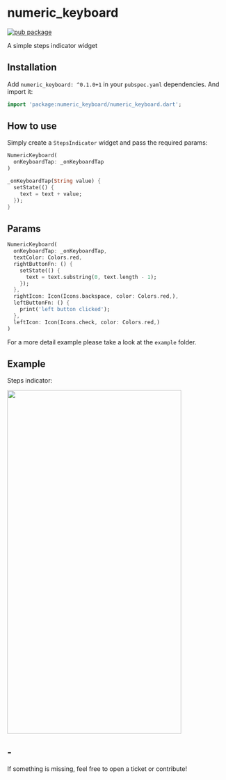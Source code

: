 # numeric_keyboard

[![pub package](https://img.shields.io/pub/v/numeric_keyboard.svg?style=for-the-badge&color=blue)](https://pub.dartlang.org/packages/numeric_keyboard)

A simple steps indicator widget

## Installation

Add `numeric_keyboard: ^0.1.0+1` in your `pubspec.yaml` dependencies. And import it:

```dart
import 'package:numeric_keyboard/numeric_keyboard.dart';
```

## How to use

Simply create a `StepsIndicator` widget and pass the required params:

```dart
NumericKeyboard(
  onKeyboardTap: _onKeyboardTap
)

_onKeyboardTap(String value) {
  setState(() {
    text = text + value;
  });
}
```

## Params

```dart
NumericKeyboard(
  onKeyboardTap: _onKeyboardTap,
  textColor: Colors.red,
  rightButtonFn: () {
    setState(() {
      text = text.substring(0, text.length - 1);
    });
  },
  rightIcon: Icon(Icons.backspace, color: Colors.red,),
  leftButtonFn: () {
    print('left button clicked');
  },
  leftIcon: Icon(Icons.check, color: Colors.red,)
)
```

For a more detail example please take a look at the `example` folder.

## Example

Steps indicator:

<img src="https://raw.githubusercontent.com/huextrat/numeric_keyboard/master/example/screenshot.png" width="400" height="790">

## -

If something is missing, feel free to open a ticket or contribute!
